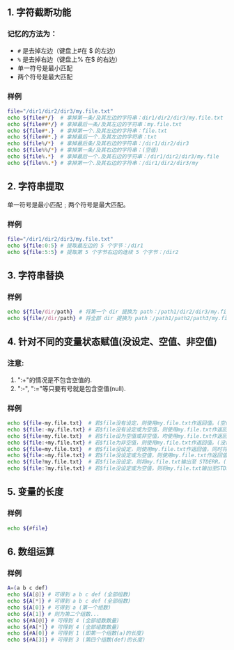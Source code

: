 ## 1. 字符截断功能
### 记忆的方法为：
- `#` 是去掉左边（键盘上#在 $ 的左边）
- `%` 是去掉右边（键盘上% 在$ 的右边）
- 单一符号是最小匹配
- 两个符号是最大匹配

### 样例
``` bash
file="/dir1/dir2/dir3/my.file.txt"
echo ${file#*/}  # 拿掉第一条/及其左边的字符串：dir1/dir2/dir3/my.file.txt
echo ${file##*/} # 拿掉最后一条/及其左边的字符串：my.file.txt
echo ${file#*.}  # 拿掉第一个.及其左边的字符串：file.txt
echo ${file##*.} # 拿掉最后一个.及其左边的字符串：txt
echo ${file%/*}  # 拿掉最后条/及其右边的字符串：/dir1/dir2/dir3
echo ${file%%/*} # 拿掉第一条/及其右边的字符串：(空值)
echo ${file%.*}  # 拿掉最后一个.及其右边的字符串：/dir1/dir2/dir3/my.file
echo ${file%%.*} # 拿掉第一个.及其右边的字符串：/dir1/dir2/dir3/my
```

## 2. 字符串提取
单一符号是最小匹配﹔两个符号是最大匹配。
### 样例
``` bash
file="/dir1/dir2/dir3/my.file.txt"
echo ${file:0:5} # 提取最左边的 5 个字节：/dir1
echo ${file:5:5} # 提取第 5 个字节右边的连续 5 个字节：/dir2
```

## 3. 字符串替换
### 样例
``` bash
echo ${file/dir/path}  # 将第一个 dir 提换为 path：/path1/dir2/dir3/my.file.txt
echo ${file//dir/path} # 将全部 dir 提换为 path：/path1/path2/path3/my.file.txt
```

## 4. 针对不同的变量状态赋值(没设定、空值、非空值)
### 注意: 
1. ":+"的情况是不包含空值的.
2. ":-", ":="等只要有号就是包含空值(null).
### 样例
``` bash
echo ${file-my.file.txt}  # 若$file没有设定，则使用my.file.txt作返回值。(空值及非空值时不作处理)
echo ${file:-my.file.txt} # 若$file没有设定或为空值，则使用my.file.txt作返回值。(非空值时不作处理)
echo ${file+my.file.txt}  # 若$file设为空值或非空值，均使用my.file.txt作返回值。(没设定时不作处理)
echo ${file:+my.file.txt} # 若$file为非空值，则使用my.file.txt作返回值。(没设定及空值时不作处理)
echo ${file=my.file.txt}  # 若$file没设定，则使用my.file.txt作返回值，同时将$file 赋值为 my.file.txt。(空值及非空值时不作处理)
echo ${file:=my.file.txt} # 若$file没设定或为空值，则使用my.file.txt作返回值，同时将 $file 赋值为 my.file.txt。(非空值时不作处理)
echo ${file?my.file.txt}  # 若$file没设定，则将my.file.txt输出至 STDERR。(空值及非空值时不作处理)
echo ${file:?my.file.txt} # 若$file没设定或为空值，则将my.file.txt输出至STDERR。(非空值时不作处理)
```

## 5. 变量的长度
### 样例
``` bash
echo ${#file}
```

## 6. 数组运算
### 样例
``` bash
A=(a b c def)
echo ${A[@]} # 可得到 a b c def (全部组数)
echo ${A[*]} # 可得到 a b c def (全部组数)
echo ${A[0]} # 可得到 a (第一个组数)
echo ${A[1]} # 则为第二个组数...
echo ${#A[@]} # 可得到 4 (全部组数数量)
echo ${#A[*]} # 可得到 4 (全部组数数量)
echo ${#A[0]} # 可得到 1 (即第一个组数(a)的长度)
echo ${#A[3]} # 可得到 3 (第四个组数(def)的长度)
```